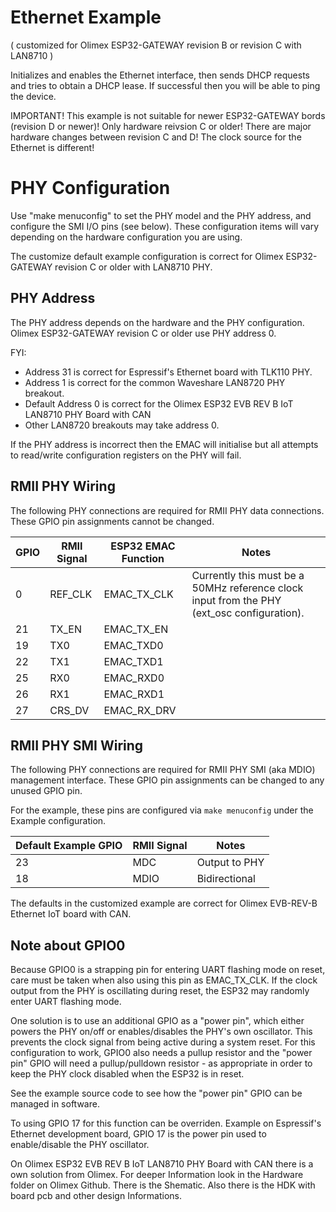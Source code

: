 # Ethernet Example 
( customized for Olimex ESP32-GATEWAY revision B or revision C with LAN8710 ) 

Initializes and enables the Ethernet interface, then sends DHCP requests and tries to obtain a DHCP lease. 
If successful then you will be able to ping the device.

IMPORTANT! This example is not suitable for newer ESP32-GATEWAY bords (revision D or  newer)! Only hardware reivsion C or older!
There are major hardware changes between revision C and D! The clock source for the Ethernet is different!
# PHY Configuration

Use "make menuconfig" to set the PHY model and the PHY address, and configure the SMI I/O pins (see below). These configuration items will vary depending on the hardware configuration you are using.

The customize default example configuration is correct for Olimex ESP32-GATEWAY revision C or older with LAN8710 PHY. 

## PHY Address

The PHY address depends on the hardware and the PHY configuration. Olimex ESP32-GATEWAY revision C or older use PHY address 0.

FYI:
* Address 31 is correct for Espressif's Ethernet board with TLK110 PHY.
* Address 1 is correct for the common Waveshare LAN8720 PHY breakout.
* Default Address 0 is correct for the Olimex ESP32 EVB REV B IoT LAN8710 PHY Board with CAN
* Other LAN8720 breakouts may take address 0.

If the PHY address is incorrect then the EMAC will initialise but all attempts to read/write configuration registers on the PHY will fail.

## RMII PHY Wiring

The following PHY connections are required for RMII PHY data connections. These GPIO pin assignments cannot be changed.

| GPIO    | RMII Signal | ESP32 EMAC Function | Notes |
| ------- | ----------- | ------------------- | ----- |
| 0       | REF_CLK     | EMAC_TX_CLK         | Currently this must be a 50MHz reference clock input from the PHY (ext_osc configuration). |
| 21      | TX_EN       | EMAC_TX_EN          | |
| 19      | TX0         | EMAC_TXD0           | |
| 22      | TX1         | EMAC_TXD1           | |
| 25      | RX0         | EMAC_RXD0           | |
| 26      | RX1         | EMAC_RXD1           | |
| 27      | CRS_DV      | EMAC_RX_DRV         | |

## RMII PHY SMI Wiring

The following PHY connections are required for RMII PHY SMI (aka MDIO) management interface. These GPIO pin assignments can be changed to any unused GPIO pin.

For the example, these pins are configured via `make menuconfig` under the Example configuration.

| Default Example GPIO | RMII Signal | Notes         |
| -------------------- | ----------- | ------------- |
| 23                   | MDC         | Output to PHY |
| 18                   | MDIO        | Bidirectional |

The defaults in the customized example are correct for Olimex EVB-REV-B Ethernet IoT board with CAN.

## Note about GPIO0

Because GPIO0 is a strapping pin for entering UART flashing mode on reset, care must be taken when also using this pin as EMAC_TX_CLK. If the clock output from the PHY is oscillating during reset, the ESP32 may randomly enter UART flashing mode.

One solution is to use an additional GPIO as a "power pin", which either powers the PHY on/off or enables/disables the PHY's own oscillator. This prevents the clock signal from being active during a system reset. For this configuration to work, GPIO0 also needs a pullup resistor and the "power pin" GPIO will need a pullup/pulldown resistor - as appropriate in order to keep the PHY clock disabled when the ESP32 is in reset.

See the example source code to see how the "power pin" GPIO can be managed in software.

To using GPIO 17 for this function can be overriden. Example on Espressif's Ethernet development board, GPIO 17 is the power pin used to enable/disable the PHY oscillator.

On Olimex ESP32 EVB REV B IoT LAN8710 PHY Board with CAN there is a own solution from Olimex.
For deeper Information look in the Hardware folder on Olimex Github. There is the Shematic.
Also there is the HDK with board pcb and other design Informations.


